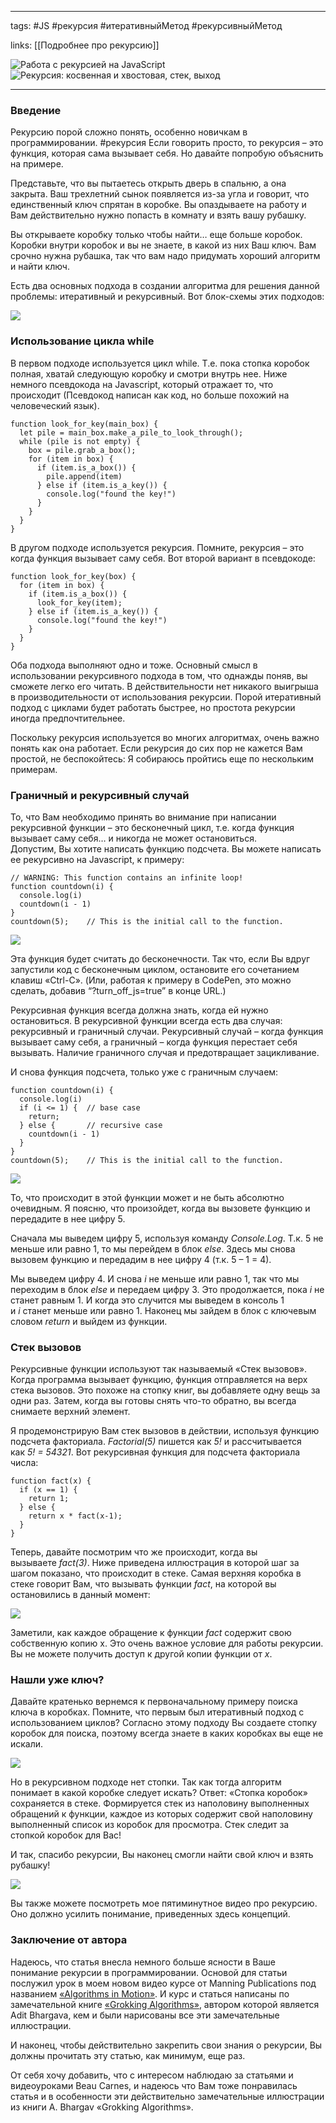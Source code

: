 ____
tags: #JS #рекурсия #итеративныйМетод #рекурсивныйМетод

links: [[Подробнее про рекурсию]]

![Работа с рекурсией на JavaScript](https://www.youtube.com/watch?v=-2RiM6tRk-Q)
 ![Рекурсия: косвенная и хвостовая, стек, выход](https://www.youtube.com/watch?v=W2skCjIgVKE)

_____
### Введение

Рекурсию порой сложно понять, особенно новичкам в программировании. 
#рекурсия Если говорить просто, то рекурсия – это функция, которая сама вызывает себя. Но давайте попробую объяснить на примере.

Представьте, что вы пытаетесь открыть дверь в спальню, а она закрыта. 
Ваш трехлетний сынок появляется из-за угла и говорит, что единственный ключ спрятан в коробке. Вы опаздываете на работу и Вам действительно нужно попасть в комнату и взять вашу рубашку.

Вы открываете коробку только чтобы найти… еще больше коробок. Коробки внутри коробок и вы не знаете, в какой из них Ваш ключ. Вам срочно нужна рубашка, так что вам надо придумать хороший алгоритм и найти ключ.

Есть два основных подхода в создании алгоритма для решения данной проблемы: итеративный и рекурсивный. Вот блок-схемы этих подходов:
  
![](https://habrastorage.org/r/w1560/web/620/c52/954/620c5295459b4d83b0a94f2e20fe8ccc.png)  
  
### Использование цикла while 

В первом подходе используется цикл while. 
Т.е. пока стопка коробок полная, хватай следующую коробку и смотри внутрь нее. Ниже немного псевдокода на Javascript, который отражает то, что происходит 
(Псевдокод написан как код, но больше похожий на человеческий язык).

```
function look_for_key(main_box) {
  let pile = main_box.make_a_pile_to_look_through();
  while (pile is not empty) {
    box = pile.grab_a_box();
    for (item in box) {
      if (item.is_a_box()) {
        pile.append(item)
      } else if (item.is_a_key()) {
        console.log("found the key!")
      }
    }
  }
}
```

В другом подходе используется рекурсия. Помните, рекурсия – это когда функция вызывает саму себя. Вот второй вариант в псевдокоде:

```
function look_for_key(box) {
  for (item in box) {
    if (item.is_a_box()) {
      look_for_key(item);
    } else if (item.is_a_key()) {
      console.log("found the key!")
    }
  }
}
```

Оба подхода выполняют одно и тоже. Основный смысл в использовании рекурсивного подхода в том, что однажды поняв, вы сможете легко его читать. В действительности нет никакого выигрыша в производительности от использования рекурсии. Порой итеративный подход с циклами будет работать быстрее, но простота рекурсии иногда предпочтительнее.

Поскольку рекурсия используется во многих алгоритмах, очень важно понять как она работает. Если рекурсия до сих пор не кажется Вам простой, не беспокойтесь: Я собираюсь пройтись еще по нескольким примерам.

### Граничный и рекурсивный случай

То, что Вам необходимо принять во внимание при написании рекурсивной функции – это бесконечный цикл, т.е. когда функция вызывает саму себя… и никогда не может остановиться.  
Допустим, Вы хотите написать функцию подсчета. Вы можете написать ее рекурсивно на Javascript, к примеру:  
  
```
// WARNING: This function contains an infinite loop!
function countdown(i) {
  console.log(i)
  countdown(i - 1)
}
countdown(5);    // This is the initial call to the function.
```

![](https://habrastorage.org/r/w1560/web/3a9/51b/d3e/3a951bd3e4374b61bdebe7f50155b12a.png)  

Эта функция будет считать до бесконечности. Так что, если Вы вдруг запустили код с бесконечным циклом, остановите его сочетанием клавиш «Ctrl-C». (Или, работая к примеру в CodePen, это можно сделать, добавив “?turn_off_js=true” в конце URL.)

Рекурсивная функция всегда должна знать, когда ей нужно остановиться. В рекурсивной функции всегда есть два случая: рекурсивный и граничный случаи. Рекурсивный случай – когда функция вызывает саму себя, а граничный – когда функция перестает себя вызывать. Наличие граничного случая и предотвращает зацикливание.

И снова функция подсчета, только уже с граничным случаем:  

```
function countdown(i) {
  console.log(i)
  if (i <= 1) {  // base case
    return;  
  } else {       // recursive case
    countdown(i - 1)
  }
}
countdown(5);    // This is the initial call to the function.
```

![](https://habrastorage.org/r/w1560/web/005/234/e2f/005234e2f6db447697723137b3637171.png)  

То, что происходит в этой функции может и не быть абсолютно очевидным. Я поясню, что произойдет, когда вы вызовете функцию и передадите в нее цифру 5.

Сначала мы выведем цифру 5, используя команду _Console.Log_. Т.к. 5 не меньше или равно 1, то мы перейдем в блок _else_. Здесь мы снова вызовем функцию и передадим в нее цифру 4 (т.к. 5 – 1 = 4).

Мы выведем цифру 4. И снова _i_ не меньше или равно 1, так что мы переходим в блок _else_ и передаем цифру 3. Это продолжается, пока _i_ не станет равным 1. И когда это случится мы выведем в консоль 1 и _i_ станет меньше или равно 1. Наконец мы зайдем в блок с ключевым словом _return_ и выйдем из функции.

### **Стек вызовов**

Рекурсивные функции используют так называемый «Стек вызовов». Когда программа вызывает функцию, функция отправляется на верх стека вызовов. Это похоже на стопку книг, вы добавляете одну вещь за одни раз. Затем, когда вы готовы снять что-то обратно, вы всегда снимаете верхний элемент.

Я продемонстрирую Вам стек вызовов в действии, используя функцию подсчета факториала. _Factorial(5)_ пишется как _5!_ и рассчитывается как _5! = 5*4*3*2*1_. Вот рекурсивная функция для подсчета факториала числа:

```
function fact(x) {
  if (x == 1) {  
    return 1;  
  } else {      
    return x * fact(x-1);
  }
}
```

Теперь, давайте посмотрим что же происходит, когда вы вызываете _fact(3)_. Ниже приведена иллюстрация в которой шаг за шагом показано, что происходит в стеке. Самая верхняя коробка в стеке говорит Вам, что вызывать функции _fact_, на которой вы остановились в данный момент:

![](https://habrastorage.org/r/w1560/web/0fe/43e/e2b/0fe43ee2b45042aabf4cb82245c152b8.png)  

Заметили, как каждое обращение к функции _fact_ содержит свою собственную копию x. Это очень важное условие для работы рекурсии. Вы не можете получить доступ к другой копии функции от _x_.

### Нашли уже ключ?

Давайте кратенько вернемся к первоначальному примеру поиска ключа в коробках. Помните, что первым был итеративный подход с использованием циклов? Согласно этому подходу Вы создаете стопку коробок для поиска, поэтому всегда знаете в каких коробках вы еще не искали.

![](https://habrastorage.org/r/w1560/web/6aa/f1a/b7d/6aaf1ab7df5d466380b80e0ad7852b34.png)  

Но в рекурсивном подходе нет стопки. Так как тогда алгоритм понимает в какой коробке следует искать? Ответ: «Стопка коробок» сохраняется в стеке. Формируется стек из наполовину выполненных обращений к функции, каждое из которых содержит свой наполовину выполненный список из коробок для просмотра. Стек следит за стопкой коробок для Вас!

И так, спасибо рекурсии, Вы наконец смогли найти свой ключ и взять рубашку!
  
![](https://habrastorage.org/r/w1560/web/41d/004/d63/41d004d63acc4c08b0b1b87c16122c70.png)  

Вы также можете посмотреть мое пятиминутное видео про рекурсию. Оно должно усилить понимание, приведенных здесь концепций.

### Заключение от автора

Надеюсь, что статья внесла немного больше ясности в Ваше понимание рекурсии в программировании. Основой для статьи послужил урок в моем новом видео курсе от Manning Publications под названием [«Algorithms in Motion»](http://www.manning.com/livevideo/algorithms-in-motion?a_aid=algmotion&a_bid=9022d293). И курс и статься написаны по замечательной книге [«Grokking Algorithms»](http://www.amazon.com/gp/product/1617292230/ref=as_li_qf_sp_asin_il_tl?ie=UTF8&tag=bcar08-20&camp=1789&creative=9325&linkCode=as2&creativeASIN=1617292230&linkId=83471c93327ff24766dd812f9799f95a), автором которой является Adit Bhargava, кем и были нарисованы все эти замечательные иллюстрации.

И наконец, чтобы действительно закрепить свои знания о рекурсии, Вы должны прочитать эту статью, как минимум, еще раз.

От себя хочу добавить, что с интересом наблюдаю за статьями и видеоуроками Beau Carnes, и надеюсь что Вам тоже понравилась статья и в особенности эти действительно замечательные иллюстрации из книги A. Bhargav «Grokking Algorithms».